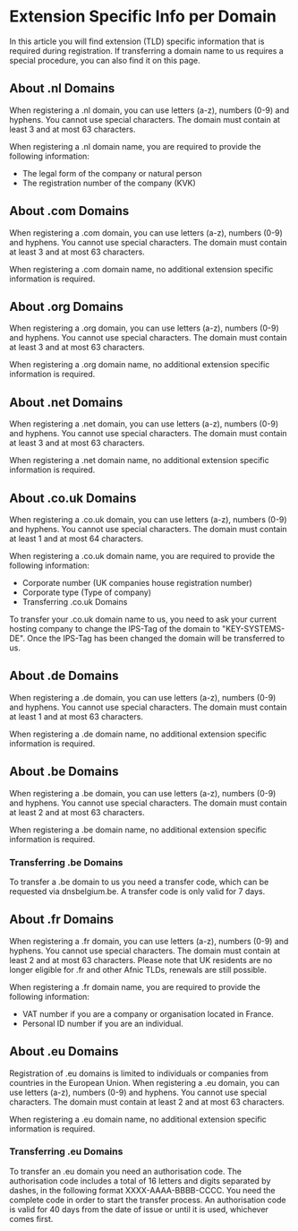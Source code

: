 <!-- source: https://support.hypernode.com/en/services/domains/extension-specific-info-per-domain/ -->

# Extension Specific Info per Domain

In this article you will find extension (TLD) specific information that is required during registration. If transferring a domain name to us requires a special procedure, you can also find it on this page.

## About .nl Domains

When registering a .nl domain, you can use letters (a-z), numbers (0-9) and hyphens. You cannot use special characters. The domain must contain at least 3 and at most 63 characters.

When registering a .nl domain name, you are required to provide the following information:

- The legal form of the company or natural person
- The registration number of the company (KVK)

## About .com Domains

When registering a .com domain, you can use letters (a-z), numbers (0-9) and hyphens. You cannot use special characters. The domain must contain at least 3 and at most 63 characters.

When registering a .com domain name, no additional extension specific information is required.

## About .org Domains

When registering a .org domain, you can use letters (a-z), numbers (0-9) and hyphens. You cannot use special characters. The domain must contain at least 3 and at most 63 characters.

When registering a .org domain name, no additional extension specific information is required.

## About .net Domains

When registering a .net domain, you can use letters (a-z), numbers (0-9) and hyphens. You cannot use special characters. The domain must contain at least 3 and at most 63 characters.

When registering a .net domain name, no additional extension specific information is required.

## About .co.uk Domains

When registering a .co.uk domain, you can use letters (a-z), numbers (0-9) and hyphens. You cannot use special characters. The domain must contain at least 1 and at most 64 characters.

When registering a .co.uk domain name, you are required to provide the following information:

- Corporate number (UK companies house registration number)
- Corporate type (Type of company)
- Transferring .co.uk Domains

To transfer your .co.uk domain name to us, you need to ask your current hosting company to change the IPS-Tag of the domain to "KEY-SYSTEMS-DE". Once the IPS-Tag has been changed the domain will be transferred to us.

## About .de Domains

When registering a .de domain, you can use letters (a-z), numbers (0-9) and hyphens. You cannot use special characters. The domain must contain at least 1 and at most 63 characters.

When registering a .de domain name, no additional extension specific information is required.

## About .be Domains

When registering a .be domain, you can use letters (a-z), numbers (0-9) and hyphens. You cannot use special characters. The domain must contain at least 2 and at most 63 characters.

When registering a .be domain name, no additional extension specific information is required.

### Transferring .be Domains

To transfer a .be domain to us you need a transfer code, which can be requested via dnsbelgium.be. A transfer code is only valid for 7 days.

## About .fr Domains

When registering a .fr domain, you can use letters (a-z), numbers (0-9) and hyphens. You cannot use special characters. The domain must contain at least 2 and at most 63 characters. Please note that UK residents are no longer eligible for .fr and other Afnic TLDs, renewals are still possible.

When registering a .fr domain name, you are required to provide the following information:

- VAT number if you are a company or organisation located in France.
- Personal ID number if you are an individual.

## About .eu Domains

Registration of .eu domains is limited to individuals or companies from countries in the European Union. When registering a .eu domain, you can use letters (a-z), numbers (0-9) and hyphens. You cannot use special characters. The domain must contain at least 2 and at most 63 characters.

When registering a .eu domain name, no additional extension specific information is required.

### Transferring .eu Domains

To transfer an .eu domain you need an authorisation code. The authorisation code includes a total of 16 letters and digits separated by dashes, in the following format XXXX-AAAA-BBBB-CCCC. You need the complete code in order to start the transfer process. An authorisation code is valid for 40 days from the date of issue or until it is used, whichever comes first.
